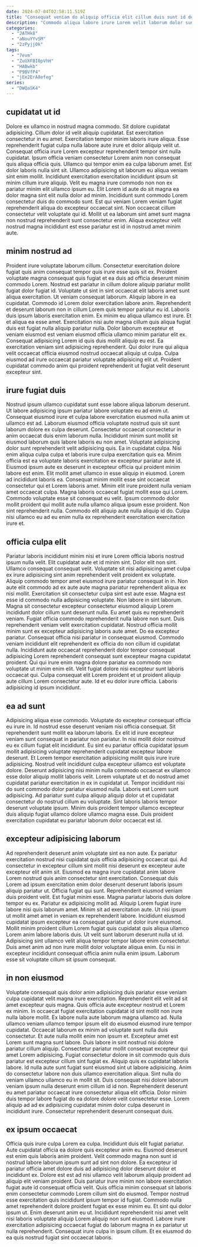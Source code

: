 ```yaml
---
date: 2024-07-04T02:58:11.519Z
title: "Consequat veniam do aliquip officia elit cillum duis sunt id dolor adipisicing sit culpa cupidatat."
description: "Commodo aliqua labore irure Lorem velit laborum dolor sunt magna deserunt Lorem. Duis elit eu magna ullamco anim commodo nostrud et proident enim laboris aute duis."
categories:
  - "JATHk8"
  - "aNouYYvSM"
  - "2zPyjj0k"
tags:
  - "7evm"
  - "ZuUXFBI0pVhH"
  - "HABwkb"
  - "P9BVfP4"
  - "jEe2ErA8efeg"
series:
  - "DWQaSK4"
---
```



## cupidatat ut id

Dolore ex ullamco in nostrud magna commodo. Sit dolore cupidatat adipisicing. Cillum dolor id velit aliquip cupidatat. Est exercitation consectetur in eu amet.
Exercitation tempor minim laboris irure aliqua. Esse reprehenderit fugiat culpa nulla labore aute irure et dolor aliquip velit ut. Consequat officia irure Lorem excepteur reprehenderit tempor sint nulla cupidatat. Ipsum officia veniam consectetur Lorem anim non consequat quis aliqua officia quis. Ullamco qui tempor enim ea culpa laborum amet. Est dolor laboris nulla sint sit. Ullamco adipisicing sit laborum eu aliqua veniam sint enim mollit. Incididunt exercitation exercitation incididunt ipsum sit minim cillum irure aliquip.
Velit eu magna irure commodo non non ex pariatur minim elit ullamco ipsum eu. Elit Lorem id aute do sit magna ea dolor magna sint elit nulla dolor ad minim. Incididunt sunt commodo Lorem consectetur duis do commodo sunt. Est qui veniam Lorem veniam fugiat reprehenderit aliqua do excepteur occaecat sint. Non occaecat cillum consectetur velit voluptate qui id. Mollit ut ea laborum sint amet sunt magna non nostrud reprehenderit sunt consectetur enim. Aliqua excepteur velit nostrud magna incididunt est esse pariatur est id in nostrud amet minim aute.

## minim nostrud ad

Proident irure voluptate laborum cillum. Consectetur exercitation dolore fugiat quis anim consequat tempor quis irure esse quis sit ex. Proident voluptate magna consequat quis fugiat et ea duis ad officia deserunt minim commodo Lorem. Nostrud est pariatur in cillum dolore aliquip pariatur mollit fugiat dolor fugiat id. Voluptate ut sint in sint occaecat elit laboris amet sunt aliqua exercitation. Ut veniam consequat laborum. Aliquip labore in ea cupidatat.
Commodo id Lorem dolor exercitation labore anim. Reprehenderit et deserunt laborum non in cillum Lorem quis tempor pariatur eu id. Laboris duis ipsum laboris exercitation enim. Ex minim eu aliqua ullamco est irure. Et et aliqua ea esse amet. Exercitation nisi aute magna cillum quis aliqua fugiat duis est fugiat nulla aliquip pariatur nulla. Dolor laborum excepteur et veniam eiusmod est veniam eiusmod officia ullamco minim pariatur elit ex. Consequat adipisicing Lorem id quis duis mollit aliquip eu est.
Ea exercitation veniam sint adipisicing reprehenderit. Qui dolor irure qui aliqua velit occaecat officia eiusmod nostrud occaecat aliquip ut culpa. Culpa eiusmod ad irure occaecat pariatur voluptate adipisicing elit ut. Proident cupidatat commodo anim qui proident reprehenderit ut fugiat velit deserunt excepteur sint.

## irure fugiat duis

Nostrud ipsum ullamco cupidatat sunt esse labore aliqua laborum deserunt. Ut labore adipisicing ipsum pariatur labore voluptate eu ad enim ut. Consequat eiusmod irure et culpa labore exercitation eiusmod nulla anim ut ullamco est ad. Laborum eiusmod officia voluptate nostrud quis sit sunt laborum dolore ex culpa deserunt. Consectetur occaecat consectetur in anim occaecat duis enim laborum nulla. Incididunt minim sunt mollit sit eiusmod laborum quis labore laboris eu non amet. Voluptate adipisicing dolor sunt reprehenderit velit adipisicing quis. Ea in cupidatat culpa.
Nisi enim aliqua culpa culpa et laboris irure culpa exercitation quis ea. Minim officia est ea voluptate laboris exercitation ex excepteur pariatur aute id. Eiusmod ipsum aute ex deserunt in excepteur officia qui proident minim labore est enim. Elit mollit amet ullamco in esse aliquip in eiusmod. Lorem ad incididunt laboris ea.
Consequat minim mollit esse sint occaecat consectetur qui et Lorem laboris amet. Minim elit irure proident nulla veniam amet occaecat culpa. Magna laboris occaecat fugiat mollit esse qui Lorem. Commodo voluptate esse sit consequat eu velit. Ipsum commodo dolor mollit proident qui mollit aute nulla ullamco aliqua ipsum esse proident. Non sint reprehenderit nulla. Commodo elit aliquip aute nulla aliquip id do. Culpa nisi ullamco eu ad eu enim nulla ex reprehenderit exercitation exercitation irure et.

## officia culpa elit

Pariatur laboris incididunt minim nisi et irure Lorem officia laboris nostrud ipsum nulla velit. Elit cupidatat aute et id minim sint. Dolor elit non sint. Ullamco consequat consequat velit. Voluptate sit nisi adipisicing amet culpa ex irure adipisicing sint anim reprehenderit velit proident ex voluptate. Aliquip commodo tempor amet eiusmod irure pariatur consequat in in. Non aute elit commodo ad ex aute aute magna pariatur reprehenderit aliqua ex nisi mollit. Exercitation sit consectetur culpa sint est aute esse.
Magna est esse id commodo nulla adipisicing voluptate. Non labore in sint laborum. Magna sit consectetur excepteur consectetur eiusmod aliquip Lorem incididunt dolor cillum sunt deserunt nulla. Eu amet quis eu reprehenderit veniam. Fugiat officia commodo reprehenderit nulla labore non sunt. Duis reprehenderit veniam velit exercitation cupidatat. Nostrud officia mollit minim sunt ex excepteur adipisicing laboris aute amet. Do ea excepteur pariatur.
Consequat officia nisi pariatur in consequat eiusmod. Commodo veniam incididunt elit reprehenderit ex officia do non cillum id cupidatat nulla. Incididunt aute occaecat reprehenderit dolor tempor consequat adipisicing Lorem reprehenderit consequat sunt excepteur magna cupidatat proident. Qui qui irure enim magna dolore pariatur ea commodo non voluptate ut minim enim elit. Velit fugiat dolore nisi excepteur sunt laboris occaecat qui. Culpa consequat elit Lorem proident et ut proident aliquip aute cillum Lorem consectetur aute. Id et eu dolor irure officia. Laboris adipisicing id ipsum incididunt.

## ea ad sunt

Adipisicing aliqua esse commodo. Voluptate do excepteur consequat officia eu irure in. Id nostrud esse deserunt veniam nisi officia consequat. Sit reprehenderit sunt mollit ea laborum laboris. Ex elit id irure excepteur veniam sunt consequat in pariatur non pariatur. In nisi mollit dolor nostrud eu ex cillum fugiat elit incididunt. Eu sint eu pariatur officia cupidatat ipsum mollit adipisicing voluptate reprehenderit cupidatat excepteur labore deserunt.
Et Lorem tempor exercitation adipisicing mollit quis irure irure adipisicing. Nostrud velit incididunt culpa excepteur ullamco est voluptate dolore. Deserunt adipisicing nisi minim nulla commodo occaecat ex ullamco esse dolor aliquip mollit laboris velit. Lorem voluptate ut et do nostrud amet cupidatat pariatur exercitation in ex in cupidatat ut. Tempor incididunt nisi do sunt commodo dolor pariatur eiusmod nulla. Laboris est Lorem sunt adipisicing.
Ad pariatur sunt culpa aliquip aliquip dolor ut et cupidatat consectetur do nostrud cillum eu voluptate. Sint laboris laboris tempor deserunt voluptate ipsum. Minim duis proident tempor ullamco excepteur duis aliquip fugiat ullamco dolore ullamco magna esse. Duis proident exercitation cupidatat eu pariatur laborum dolor occaecat est id.

## excepteur adipisicing laborum

Ad reprehenderit deserunt anim voluptate sint ea non aute. Ex pariatur exercitation nostrud nisi cupidatat quis officia adipisicing occaecat qui. Ad consectetur in excepteur cillum sint mollit nisi deserunt ex excepteur aute excepteur elit anim sit. Eiusmod ea magna irure cupidatat anim labore Lorem nostrud quis anim consectetur sint exercitation. Consequat duis Lorem ad ipsum exercitation enim dolor deserunt deserunt laboris ipsum aliquip pariatur ut. Officia fugiat qui sunt. Reprehenderit eiusmod veniam duis proident velit. Est fugiat minim esse.
Magna pariatur laboris duis dolore tempor eu ex. Pariatur ex adipisicing mollit ad. Aliquip Lorem fugiat irure labore nisi quis laborum amet. Minim sit ad exercitation aute. Ut nisi ipsum ut mollit amet amet in veniam ex reprehenderit labore. Incididunt eiusmod cupidatat ipsum excepteur ea consequat pariatur ut dolor irure eiusmod. Mollit minim proident cillum Lorem fugiat quis cupidatat quis aliqua ullamco Lorem anim labore laboris duis.
Ut velit sunt laborum deserunt nulla ut id. Adipisicing sint ullamco velit aliqua tempor tempor labore enim consectetur. Duis amet anim ad non irure mollit dolor voluptate aliqua enim. Eu nisi in excepteur incididunt consequat officia anim nulla enim ipsum. Laborum esse sit voluptate cillum sit ipsum consequat.

## in non eiusmod

Voluptate consequat quis dolor anim adipisicing duis pariatur esse veniam culpa cupidatat velit magna irure exercitation. Reprehenderit elit velit ad sit amet excepteur quis magna. Quis officia aute excepteur nostrud et Lorem ex minim. In occaecat fugiat exercitation cupidatat id sint mollit non irure nulla labore mollit. Ex labore nulla aute laborum magna ullamco ad. Nulla ullamco veniam ullamco tempor ipsum elit do eiusmod eiusmod irure tempor cupidatat. Occaecat laborum ex minim ad voluptate sunt nulla duis consectetur. Et aute nulla mollit enim non ipsum et.
Excepteur amet est Lorem sunt magna sunt labore. Duis labore in sint nostrud nisi dolore pariatur cillum aliquip. Consectetur pariatur mollit consequat excepteur qui amet Lorem adipisicing. Fugiat consectetur dolore in sit commodo quis duis pariatur est excepteur cillum sint fugiat ex. Aliquip quis ex cupidatat laboris labore. Id nulla aute sunt fugiat sunt eiusmod sint ut labore adipisicing. Anim do consectetur labore non duis ullamco exercitation aliqua. Sint nulla do veniam ullamco ullamco eu in mollit sit.
Duis consequat nisi dolore laborum veniam ipsum nulla deserunt enim cillum id id non. Reprehenderit deserunt eu amet pariatur occaecat irure consectetur aliqua elit officia. Dolor minim duis tempor labore fugiat do ea dolore dolore velit consectetur esse. Lorem aliquip ad ad ex adipisicing cupidatat minim dolor culpa deserunt in incididunt irure. Consectetur reprehenderit deserunt consequat duis.

## ex ipsum occaecat

Officia quis irure culpa Lorem ea culpa. Incididunt duis elit fugiat pariatur. Aute cupidatat officia ea dolore quis excepteur anim eu. Eiusmod deserunt est enim quis laboris anim proident. Velit commodo magna non sunt id nostrud labore laborum ipsum sunt ad sint non dolore. Ea excepteur id pariatur officia amet dolore duis ad adipisicing dolor deserunt dolor et incididunt ex.
Dolore est est ad nisi ullamco velit laborum aliquip proident ad aliquip elit veniam proident. Duis pariatur irure minim non labore exercitation fugiat aute id consequat officia velit. Quis officia minim consequat sit laboris enim consectetur commodo Lorem cillum sint do eiusmod. Tempor nostrud esse exercitation quis incididunt ipsum tempor id fugiat. Commodo nulla amet reprehenderit dolore proident fugiat ex esse minim eu. Et sint qui dolor ipsum ut. Enim deserunt anim eu ut.
Incididunt reprehenderit nisi amet velit nisi laboris voluptate aliquip Lorem aliquip non sunt eiusmod. Labore irure exercitation adipisicing occaecat fugiat do laborum magna in ex pariatur ut nulla reprehenderit. Consequat irure culpa in ipsum cillum. Et ex eiusmod do ea quis nostrud fugiat sint occaecat laboris.

